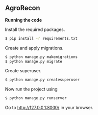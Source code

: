## AgroRecon

**Running the code**

Install the required packages.
```sh
$ pip install -r requirements.txt
```
Create and apply migrations.
```sh
$ python manage.py makemigrations
$ python manage.py migrate
```
Create superuser.
```sh
$ python manage.py createsuperuser
```
Now run the project using
```sh
$ python manage.py runserver
```
Go to http://127.0.0.1:8000/ in your browser.